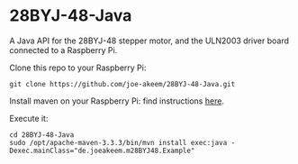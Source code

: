 # 28BYJ-48-Java
A Java API for the 28BYJ-48 stepper motor, and the ULN2003 driver board connected to a Raspberry Pi.

Clone this repo to your Raspberry Pi:
``` shell
git clone https://github.com/joe-akeem/28BYJ-48-Java.git
```

Install maven on your Raspberry Pi:
find instructions [here](http://www.xianic.net/post/installing-maven-on-the-raspberry-pi/).

Execute it:
``` shell
cd 28BYJ-48-Java
sudo /opt/apache-maven-3.3.3/bin/mvn install exec:java -Dexec.mainClass="de.joeakeem.m28BYJ48.Example"
```